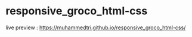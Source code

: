# responsive_groco_html-css
live preview : https://muhammedtri.github.io/responsive_groco_html-css/
